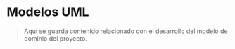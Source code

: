# Modelos UML
> Aquí se guarda contenido relacionado con el desarrollo del modelo de dominio del proyecto.